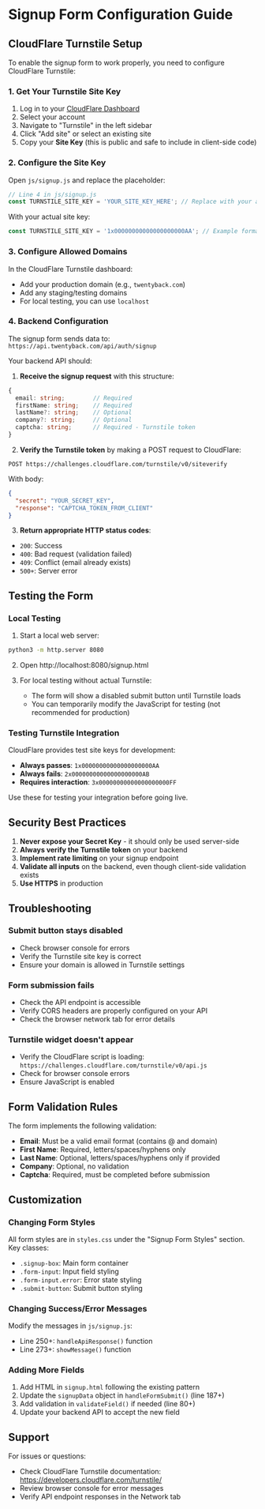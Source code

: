 # Signup Form Configuration Guide

## CloudFlare Turnstile Setup

To enable the signup form to work properly, you need to configure CloudFlare Turnstile:

### 1. Get Your Turnstile Site Key

1. Log in to your [CloudFlare Dashboard](https://dash.cloudflare.com/)
2. Select your account
3. Navigate to "Turnstile" in the left sidebar
4. Click "Add site" or select an existing site
5. Copy your **Site Key** (this is public and safe to include in client-side code)

### 2. Configure the Site Key

Open `js/signup.js` and replace the placeholder:

```javascript
// Line 4 in js/signup.js
const TURNSTILE_SITE_KEY = 'YOUR_SITE_KEY_HERE'; // Replace with your actual site key
```

With your actual site key:

```javascript
const TURNSTILE_SITE_KEY = '1x00000000000000000000AA'; // Example format
```

### 3. Configure Allowed Domains

In the CloudFlare Turnstile dashboard:
- Add your production domain (e.g., `twentyback.com`)
- Add any staging/testing domains
- For local testing, you can use `localhost`

### 4. Backend Configuration

The signup form sends data to: `https://api.twentyback.com/api/auth/signup`

Your backend API should:

1. **Receive the signup request** with this structure:
```typescript
{
  email: string;        // Required
  firstName: string;    // Required
  lastName?: string;    // Optional
  company?: string;     // Optional
  captcha: string;      // Required - Turnstile token
}
```

2. **Verify the Turnstile token** by making a POST request to CloudFlare:
```
POST https://challenges.cloudflare.com/turnstile/v0/siteverify
```

With body:
```json
{
  "secret": "YOUR_SECRET_KEY",
  "response": "CAPTCHA_TOKEN_FROM_CLIENT"
}
```

3. **Return appropriate HTTP status codes**:
- `200`: Success
- `400`: Bad request (validation failed)
- `409`: Conflict (email already exists)
- `500+`: Server error

## Testing the Form

### Local Testing

1. Start a local web server:
```bash
python3 -m http.server 8080
```

2. Open http://localhost:8080/signup.html

3. For local testing without actual Turnstile:
   - The form will show a disabled submit button until Turnstile loads
   - You can temporarily modify the JavaScript for testing (not recommended for production)

### Testing Turnstile Integration

CloudFlare provides test site keys for development:
- **Always passes**: `1x00000000000000000000AA`
- **Always fails**: `2x00000000000000000000AB`
- **Requires interaction**: `3x00000000000000000000FF`

Use these for testing your integration before going live.

## Security Best Practices

1. **Never expose your Secret Key** - it should only be used server-side
2. **Always verify the Turnstile token** on your backend
3. **Implement rate limiting** on your signup endpoint
4. **Validate all inputs** on the backend, even though client-side validation exists
5. **Use HTTPS** in production

## Troubleshooting

### Submit button stays disabled
- Check browser console for errors
- Verify the Turnstile site key is correct
- Ensure your domain is allowed in Turnstile settings

### Form submission fails
- Check the API endpoint is accessible
- Verify CORS headers are properly configured on your API
- Check the browser network tab for error details

### Turnstile widget doesn't appear
- Verify the CloudFlare script is loading: `https://challenges.cloudflare.com/turnstile/v0/api.js`
- Check for browser console errors
- Ensure JavaScript is enabled

## Form Validation Rules

The form implements the following validation:

- **Email**: Must be a valid email format (contains @ and domain)
- **First Name**: Required, letters/spaces/hyphens only
- **Last Name**: Optional, letters/spaces/hyphens only if provided
- **Company**: Optional, no validation
- **Captcha**: Required, must be completed before submission

## Customization

### Changing Form Styles

All form styles are in `styles.css` under the "Signup Form Styles" section. Key classes:
- `.signup-box`: Main form container
- `.form-input`: Input field styling
- `.form-input.error`: Error state styling
- `.submit-button`: Submit button styling

### Changing Success/Error Messages

Modify the messages in `js/signup.js`:
- Line 250+: `handleApiResponse()` function
- Line 273+: `showMessage()` function

### Adding More Fields

1. Add HTML in `signup.html` following the existing pattern
2. Update the `signupData` object in `handleFormSubmit()` (line 187+)
3. Add validation in `validateField()` if needed (line 80+)
4. Update your backend API to accept the new field

## Support

For issues or questions:
- Check CloudFlare Turnstile documentation: https://developers.cloudflare.com/turnstile/
- Review browser console for error messages
- Verify API endpoint responses in the Network tab

